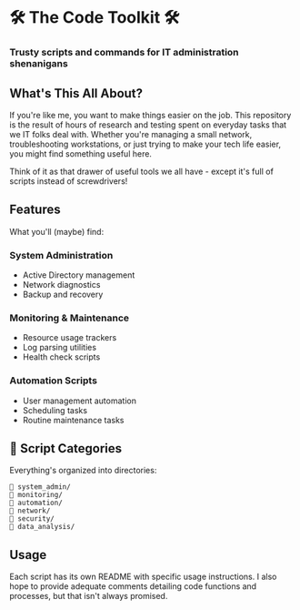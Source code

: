 # 🛠️ The Code Toolkit 🛠️ 
### Trusty scripts and commands for IT administration shenanigans


## What's This All About?

If you're like me, you want to make things easier on the job. This repository is the result of hours of research and testing spent on everyday tasks that we IT folks deal with. Whether you're managing a small network, troubleshooting workstations, or just trying to make your tech life easier, you might find something useful here.

Think of it as that drawer of useful tools we all have - except it's full of scripts instead of screwdrivers!

## Features

What you'll (maybe) find:

### System Administration
- Active Directory management 
- Network diagnostics
- Backup and recovery

### Monitoring & Maintenance
- Resource usage trackers
- Log parsing utilities
- Health check scripts

### Automation Scripts
- User management automation
- Scheduling tasks
- Routine maintenance tasks

## 📁 Script Categories

Everything's organized into directories:
```
📁 system_admin/
📁 monitoring/
📁 automation/
📁 network/
📁 security/
📁 data_analysis/
```

## Usage

Each script has its own README with specific usage instructions. I also hope to provide adequate comments detailing code functions and processes, but that isn't always promised.
